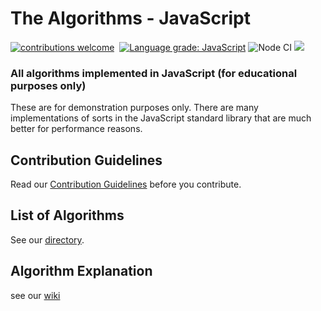 # The Algorithms - JavaScript


[![contributions welcome](https://img.shields.io/static/v1.svg?label=Contributions&message=Welcome&color=0059b3&style=flat-square)](https://github.com/TheAlgorithms/Javascript/blob/master/CONTRIBUTING.md)&nbsp;
[![Language grade: JavaScript](https://img.shields.io/lgtm/grade/javascript/g/TheAlgorithms/Javascript.svg?logo=lgtm&logoWidth=18)](https://lgtm.com/projects/g/TheAlgorithms/Javascript/context:javascript)
![Node CI](https://github.com/TheAlgorithms/Javascript/workflows/Node%20CI/badge.svg)
![](https://img.shields.io/github/repo-size/TheAlgorithms/Javascript.svg?label=Repo%20size&style=flat-square)&nbsp;

### All algorithms implemented in JavaScript (for educational purposes only)

These are for demonstration purposes only. There are many implementations of sorts in the JavaScript standard library that are much better for performance reasons.

## Contribution Guidelines

Read our [Contribution Guidelines](CONTRIBUTING.md) before you contribute.

## List of Algorithms

See our [directory](DIRECTORY.md).

## Algorithm Explanation

see our [wiki](https://github.com/TheAlgorithms/Javascript/wiki)
